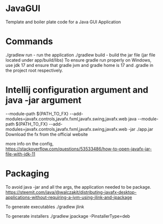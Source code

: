 # JavaGUI
Template and boiler plate code for a Java GUI Application

# Commands 
./gradlew run - run the application
./gradlew build - build the jar file (jar file located under app/build/libs)
To ensure gradle run properly on Windows, use jdk 17 and ensure that gradle jvm and gradle home is 17 and .gradle in the project root respectively.

# Intellij configuration argument and java -jar argument
--module-path ${PATH_TO_FX} --add-modules=javafx.controls,javafx.fxml,javafx.swing,javafx.web
java --module-path ${PATH_TO_FX} --add-modules=javafx.controls,javafx.fxml,javafx.swing,javafx.web -jar ./app.jar
Download the fx from the official website

more info on the config, https://stackoverflow.com/questions/53533486/how-to-open-javafx-jar-file-with-jdk-11

# Packaging
To avoid java -jar and all the args, the application needed to be package.
https://steemit.com/java/@walczakit/distributing-javafx-desktop-applications-without-requiring-a-jvm-using-jlink-and-jpackage

To generate executables
./gradlew jlink

To generate installers
./gradlew jpackage -PinstallerType=deb